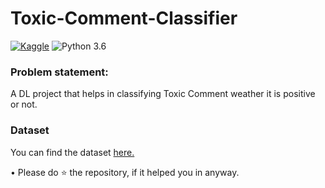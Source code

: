 # Toxic-Comment-Classifier

[![Kaggle](https://img.shields.io/badge/Dataset-Kaggle-blue.svg)](https://www.kaggle.com/competitions/jigsaw-toxic-comment-classification-challenge/data) ![Python 3.6](https://img.shields.io/badge/Python-3.6-brightgreen.svg)

### Problem statement:
A DL project that helps in classifying Toxic Comment weather it is positive or not.

### Dataset
You can find the dataset [here.](https://www.kaggle.com/competitions/jigsaw-toxic-comment-classification-challenge/data)

• Please do ⭐ the repository, if it helped you in anyway.

